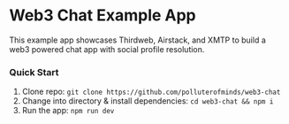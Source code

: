 # Web3 Chat Example App

This example app showcases Thirdweb, Airstack, and XMTP to build a web3 powered chat app with social profile resolution. 

### Quick Start

1. Clone repo: `git clone https://github.com/polluterofminds/web3-chat`
2. Change into directory & install dependencies: `cd web3-chat && npm i`
3. Run the app: `npm run dev`